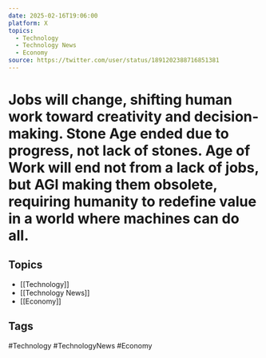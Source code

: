 ```yaml
---
date: 2025-02-16T19:06:00
platform: X
topics:
  - Technology
  - Technology News
  - Economy
source: https://twitter.com/user/status/1891202388716851381
---
```

# Jobs will change, shifting human work toward creativity and decision-making. Stone Age ended due to progress, not lack of stones. Age of Work will end not from a lack of jobs, but AGI making them obsolete, requiring humanity to redefine value in a world where machines can do all.

## Topics
- [[Technology]]
- [[Technology News]]
- [[Economy]]

## Tags
#Technology #TechnologyNews #Economy